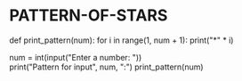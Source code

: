 # PATTERN-OF-STARS
def print_pattern(num):
    for i in range(1, num + 1):
        print("*" * i)
        
num = int(input("Enter a number: "))        
print("Pattern for input", num, ":")
print_pattern(num)
